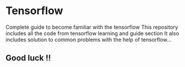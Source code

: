 # Tensorflow

Complete guide to become familiar with the tensorflow 
This repository includes all the code from tensorflow learning and guide section
It also includes solution to common problems with the help of tensorflow...

## Good luck !!
